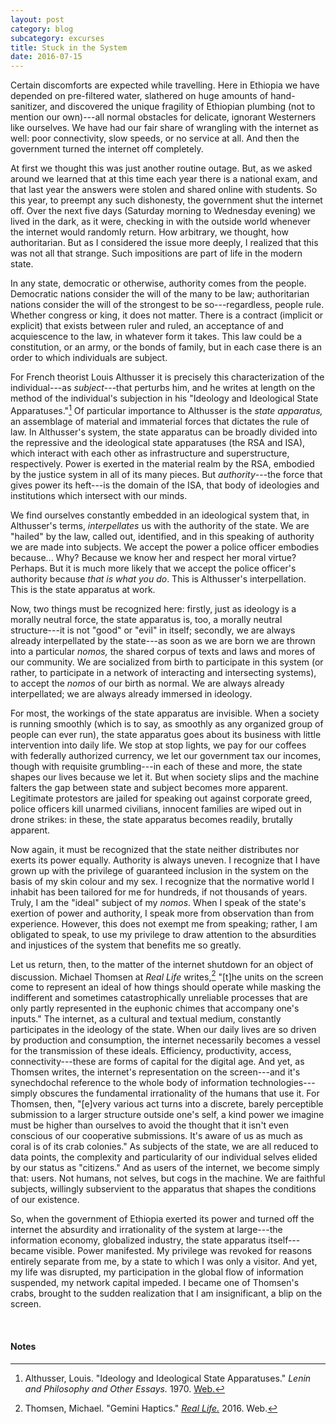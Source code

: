 ```yaml
---
layout: post
category: blog
subcategory: excurses
title: Stuck in the System
date: 2016-07-15
---
```


Certain discomforts are expected while travelling. Here in Ethiopia we have depended on pre-filtered water, slathered on huge amounts of hand-sanitizer, and discovered the unique fragility of Ethiopian plumbing (not to mention our own)---all normal obstacles for delicate, ignorant Westerners like ourselves. We have had our fair share of wrangling with the internet as well: poor connectivity, slow speeds, or no service at all. And then the government turned the internet off completely.

At first we thought this was just another routine outage. But, as we asked around we learned that at this time each year there is a national exam, and that last year the answers were stolen and shared online with students. So this year, to preempt any such dishonesty, the government shut the internet off. Over the next five days (Saturday morning to Wednesday evening) we lived in the dark, as it were, checking in with the outside world whenever the internet would randomly return. How arbitrary, we thought, how authoritarian. But as I considered the issue more deeply, I realized that this was not all that strange. Such impositions are part of life in the modern state.

In any state, democratic or otherwise, authority comes from the people. Democratic nations consider the will of the many to be law; authoritarian nations consider the will of the strongest to be so---regardless, people rule. Whether congress or king, it does not matter. There is a contract (implicit or explicit) that exists between ruler and ruled, an acceptance of and acquiescence to the law, in whatever form it takes. This law could be a constitution, or an army, or the bonds of family, but in each case there is an order to which individuals are subject.

For French theorist Louis Althusser it is precisely this characterization of the individual---as *subject*---that perturbs him, and he writes at length on the method of the individual's subjection in his "Ideology and Ideological State Apparatuses."[^1] Of particular importance to Althusser is the *state apparatus,* an assemblage of material and immaterial forces that dictates the rule of law. In Althusser's system, the state apparatus can be broadly divided into the repressive and the ideological state apparatuses (the RSA and ISA), which interact with each other as infrastructure and superstructure, respectively. Power is exerted in the material realm by the RSA, embodied by the justice system in all of its many pieces. But *authority*---the force that gives power its heft---is the domain of the ISA, that body of ideologies and institutions which intersect with our minds.

We find ourselves constantly embedded in an ideological system that, in Althusser's terms, *interpellates* us with the authority of the state. We are "hailed" by the law, called out, identified, and in this speaking of authority we are made into subjects. We accept the power a police officer embodies because... Why? Because we know her and respect her moral virtue? Perhaps. But it is much more likely that we accept the police officer's authority because *that is what you do*. This is Althusser's interpellation. This is the state apparatus at work.

Now, two things must be recognized here: firstly, just as ideology is a morally neutral force, the state apparatus is, too, a morally neutral structure---it is not "good" or "evil" in itself; secondly, we are always already interpellated by the state---as soon as we are born we are thrown into a particular *nomos,* the shared corpus of texts and laws and mores of our community. We are socialized from birth to participate in this system (or rather, to participate in a network of interacting and intersecting systems), to accept the *nomos* of our birth as normal. We are always already interpellated; we are always already immersed in ideology.

For most, the workings of the state apparatus are invisible. When a society is running smoothly (which is to say, as smoothly as any organized group of people can ever run), the state apparatus goes about its business with little intervention into daily life. We stop at stop lights, we pay for our coffees with federally authorized currency, we let our government tax our incomes, though with requisite grumbling---in each of these and more, the state shapes our lives because we let it. But when society slips and the machine falters the gap between state and subject becomes more apparent. Legitimate protestors are jailed for speaking out against corporate greed, police officers kill unarmed civilians, innocent families are wiped out in drone strikes: in these, the state apparatus becomes readily, brutally apparent.

Now again, it must be recognized that the state neither distributes nor exerts its power equally. Authority is always uneven. I recognize that I have grown up with the privilege of guaranteed inclusion in the system on the basis of my skin colour and my sex. I recognize that the normative world I inhabit has been tailored for me for hundreds, if not thousands of years. Truly, I am the "ideal" subject of my *nomos*. When I speak of the state's exertion of power and authority, I speak more from observation than from experience. However, this does not exempt me from speaking; rather, I am obligated to speak, to use my privilege to draw attention to the absurdities and injustices of the system that benefits me so greatly.

Let us return, then, to the matter of the internet shutdown for an object of discussion. Michael Thomsen at *Real Life* writes,[^2] "\[t\]he units on the screen come to represent an ideal of how things should operate while masking the indifferent and sometimes catastrophically unreliable processes that are only partly represented in the euphonic chimes that accompany one's inputs." The internet, as a cultural and textual medium, constantly participates in the ideology of the state. When our daily lives are so driven by production and consumption, the internet necessarily becomes a vessel for the transmission of these ideals. Efficiency, productivity, access, connectivity---these are forms of capital for the digital age. And yet, as Thomsen writes, the internet's representation on the screen---and it's synechdochal reference to the whole body of information technologies---simply obscures the fundamental irrationality of the humans that use it. For Thomsen, then, "\[e\]very various act turns into a discrete, barely perceptible submission to a larger structure outside one's self, a kind power we imagine must be higher than ourselves to avoid the thought that it isn't even conscious of our cooperative submissions. It's aware of us as much as coral is of its crab colonies." As subjects of the state, we are all reduced to data points, the complexity and particularity of our individual selves elided by our status as "citizens." And as users of the internet, we become simply that: users. Not humans, not selves, but cogs in the machine. We are faithful subjects, willingly subservient to the apparatus that shapes the conditions of our existence.

So, when the government of Ethiopia exerted its power and turned off the internet the absurdity and irrationality of the system at large---the information economy, globalized industry, the state apparatus itself---became visible. Power manifested. My privilege was revoked for reasons entirely separate from me, by a state to which I was only a visitor. And yet, my life was disrupted, my participation in the global flow of information suspended, my network capital impeded. I became one of Thomsen's crabs, brought to the sudden realization that I am insignificant, a blip on the screen.

<br>

#### Notes

[^1]: Althusser, Louis. "Ideology and Ideological State Apparatuses." *Lenin and Philosophy and Other Essays.* 1970. [Web.](https://www.marxists.org/reference/archive/althusser/1970/ideology.htm)

[^2]: Thomsen, Michael. "Gemini Haptics." [*Real Life.*](http://reallifemag.com/gemini-haptics/) 2016. Web.
